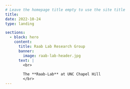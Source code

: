 ```yaml
---
# Leave the homepage title empty to use the site title
title:
date: 2022-10-24
type: landing

sections:
  - block: hero
    content:
      title: Raab Lab Research Group
      banner:
        image: raab-lab-header.jpg
      text: |
        <br>
        
        The **Raab-Lab** at UNC Chapel Hill
        </br> 
---
```

  